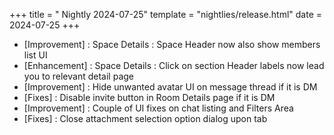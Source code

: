 +++
title = " Nightly 2024-07-25"
template = "nightlies/release.html"
date = 2024-07-25
+++

- [Improvement] : Space Details : Space Header now also show members list UI
- [Enhancement] : Space Details : Click on section Header labels now lead you to relevant detail page
- [Improvement] : Hide unwanted avatar UI on message thread if it is DM
- [Fixes] : Disable invite button in Room Details page if it is DM
- [Improvement] : Couple of UI fixes on chat listing and Filters Area
- [Fixes] : Close attachment selection option dialog upon tab

